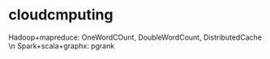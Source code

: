 # cloudcmputing
Hadoop+mapreduce: OneWordCOunt, DoubleWordCount, DistributedCache \n
Spark+scala+graphx: pgrank
